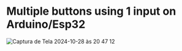 # Multiple buttons using 1 input on Arduino/Esp32
![Captura de Tela 2024-10-28 às 20 47 12](https://github.com/user-attachments/assets/5db00ce6-ea53-42b2-90b2-c8d6e4511908)



